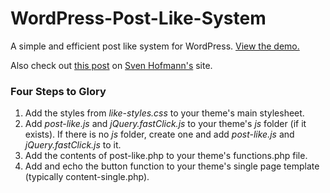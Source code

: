 WordPress-Post-Like-System
==========================

A simple and efficient post like system for WordPress. <a href="http://jonmasterson.com/post-like-demo/" target="_blank">View the demo.</a> 

Also check out <a href="http://hofmannsven.com/2013/laboratory/wordpress-post-like-system/" target="_blank">this post</a> on <a href="https://twitter.com/hofmannsven" target="_blank">Sven Hofmann's</a> site.

<h3>Four Steps to Glory</h3>
<ol>
  <li>Add the styles from <em>like-styles.css</em> to your theme's main stylesheet.</li>
  <li>Add <em>post-like.js</em> and <em>jQuery.fastClick.js</em> to your theme's <em>js</em> folder (if it exists). If there is no <em>js</em> folder, create one and add <em>post-like.js</em> and <em>jQuery.fastClick.js</em> to it.</li>
  <li>Add the contents of post-like.php to your theme's functions.php file.</li>
  <li>Add and echo the button function to your theme's single page template (typically content-single.php).</li>
</ol>
